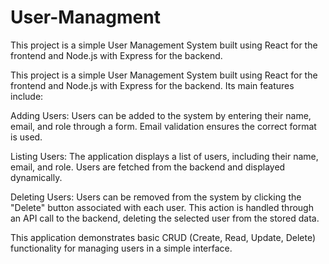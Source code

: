 # User-Managment
This project is a simple User Management System built using React for the frontend and Node.js with Express for the backend.

This project is a simple User Management System built using React for the frontend and Node.js with Express for the backend. Its main features include:

Adding Users: Users can be added to the system by entering their name, email, and role through a form. Email validation ensures the correct format is used.

Listing Users: The application displays a list of users, including their name, email, and role. Users are fetched from the backend and displayed dynamically.

Deleting Users: Users can be removed from the system by clicking the "Delete" button associated with each user. This action is handled through an API call to the backend, deleting the selected user from the stored data.

This application demonstrates basic CRUD (Create, Read, Update, Delete) functionality for managing users in a simple interface.

